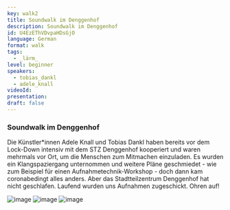 ```yaml
---
key: walk2
title: Soundwalk im Denggenhof
description: Soundwalk im Denggenhof
id: U4EzEThVDvpaHDsGjO
language: German
format: walk
tags:
  - _lärm_
level: beginner
speakers:
  - tobias_dankl
  - adele_knall
videoId: 
presentation: 
draft: false
---
```


### Soundwalk im Denggenhof

Die Künstler*innen Adele Knall und Tobias Dankl haben bereits vor dem Lock-Down intensiv mit dem STZ Denggenhof kooperiert und waren mehrmals vor Ort, um die Menschen zum Mitmachen einzuladen. Es wurden ein Klangspaziergang unternommen und weitere Pläne geschmiedet - wie zum Beispiel für einen Aufnahmetechnik-Workshop - doch dann kam coronabedingt alles anders. Aber das Stadtteilzentrum Denggenhof hat nicht geschlafen. Laufend wurden uns Aufnahmen zugeschickt. Ohren auf! 

![image](/images/event/max1.png)
![image](/images/event/max2.png)
![image](/images/event/max3.png)
<!--Robert Gutmann, 2011-->
